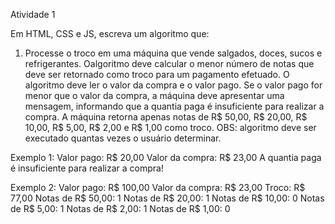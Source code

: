 ﻿Atividade 1

Em HTML, CSS e JS, escreva um algoritmo que:

1) Processe o troco em uma máquina que vende salgados, doces, sucos e refrigerantes. Oalgoritmo deve calcular o menor número de notas que deve ser retornado como troco para um pagamento efetuado. O algoritmo deve ler o valor da compra e o valor pago. Se o valor pago for menor que o valor da compra, a máquina deve apresentar uma mensagem, informando que a quantia paga é insuficiente para realizar a compra. A máquina retorna apenas notas de R$ 50,00, R$ 20,00, R$ 10,00, R$ 5,00, R$ 2,00 e R$ 1,00 como troco. OBS: algoritmo deve ser executado quantas vezes o usuário determinar.


Exemplo 1:
Valor pago: R$ 20,00
Valor da compra: R$ 23,00
A quantia paga é insuficiente para realizar a compra!


Exemplo 2:
Valor pago: R$ 100,00
Valor da compra: R$ 23,00
Troco: R$ 77,00
Notas de R$ 50,00: 1
Notas de R$ 20,00: 1
Notas de R$ 10,00: 0
Notas de R$ 5,00: 1
Notas de R$ 2,00: 1
Notas de R$ 1,00: 0
